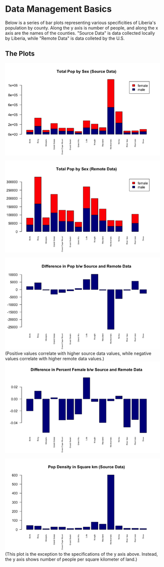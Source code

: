 # Data Management Basics

Below is a series of bar plots representing various specificities of Liberia's population by county. Along the y axis is number of people, and along the x axis are the names of the counties. "Source Data" is data collected locally by Liberia, while "Remote Data" is data colleted by the U.S.

## The Plots

![](pop_sex_source.png)

![](pop_sex_remote.png)

![](pop_diff.png)<br/>
(Positive values correlate with higher source data values, while negative values correlate with higher remote data values.)
![](pop_diff_per.png)

![](pop_dens.png)<br/>
(This plot is the exception to the specifications of the y axis above. Instead, the y axis shows number of people per square kilometer of land.)

